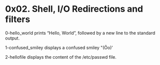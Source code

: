 # 0x02. Shell, I/O Redirections and filters

0-hello_world prints “Hello, World”, followed by a new line to the standard output.

1-confused_smiley displays a confused smiley "(Ôo)'

2-hellofile displays the content of the /etc/passwd file.


